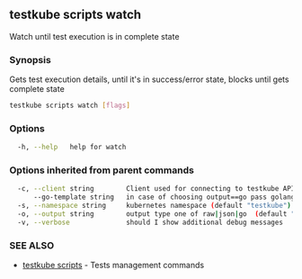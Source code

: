 ## testkube scripts watch

Watch until test execution is in complete state

### Synopsis

Gets test execution details, until it's in success/error state, blocks until gets complete state

```sh
testkube scripts watch [flags]
```

### Options

```sh
  -h, --help   help for watch
```

### Options inherited from parent commands

```sh
  -c, --client string        Client used for connecting to testkube API one of proxy|direct (default "proxy")
      --go-template string   in case of choosing output==go pass golang template (default "{{ . | printf \"%+v\"  }}")
  -s, --namespace string     kubernetes namespace (default "testkube")
  -o, --output string        output type one of raw|json|go  (default "raw")
  -v, --verbose              should I show additional debug messages
```

### SEE ALSO

* [testkube scripts](testkube_scripts.md)  - Tests management commands
